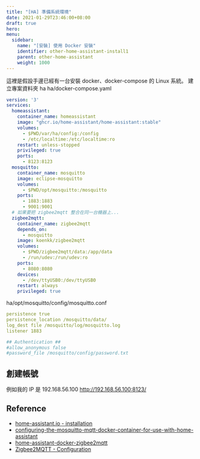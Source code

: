 ```yaml
---
title: "[HA] 準備系統環境"
date: 2021-01-29T23:46:00+08:00
draft: true 
hero: 
menu:
  sidebar:
    name: "[安裝] 使用 Docker 安裝"
    identifier: other-home-assistant-install1
    parent: other-home-assistant
    weight: 1000
---
```

這裡是假設手邊已經有一台安裝 docker、docker-compose 的 Linux 系統。
建立專案資料夾 ha 
ha/docker-compose.yaml
```yaml
version: '3'
services:
  homeassistant:
    container_name: homeassistant
    image: "ghcr.io/home-assistant/home-assistant:stable"
    volumes:
      - $PWD/var/ha/config:/config
      - /etc/localtime:/etc/localtime:ro
    restart: unless-stopped
    privileged: true
    ports:
      - 8123:8123
  mosquitto:
    container_name: mosquitto
    image: eclipse-mosquitto
    volumes:
      - $PWD/opt/mosquitto:/mosquitto
    ports:
      - 1883:1883
      - 9001:9001
  # 如果要把 zigbee2mqtt 整合在同一台機器上...
  zigbee2mqtt:
    container_name: zigbee2mqtt
    depends_on:
      - mosquitto
    image: koenkk/zigbee2mqtt
    volumes:
      - $PWD/zigbee2mqtt/data:/app/data
      - /run/udev:/run/udev:ro
    ports:
      - 8080:8080
    devices:
      - /dev/ttyUSB0:/dev/ttyUSB0
    restart: always
    privileged: true
```
ha/opt/mosquitto/config/mosquitto.conf
```yaml
persistence true
persistence_location /mosquitto/data/
log_dest file /mosquitto/log/mosquitto.log
listener 1883

## Authentication ##
#allow_anonymous false
#password_file /mosquitto/config/password.txt
```
## 創建帳號 
例如我的 IP 是 192.168.56.100
http://192.168.56.100:8123/


## Reference
- [home-assistant.io - installation](https://www.home-assistant.io/installation/generic-x86-64#docker-compose)
- [configuring-the-mosquitto-mqtt-docker-container-for-use-with-home-assistant](https://www.homeautomationguy.io/docker-tips/configuring-the-mosquitto-mqtt-docker-container-for-use-with-home-assistant/)
- [home-assistant-docker-zigbee2mqtt](https://medium.com/geekculture/home-assistant-docker-zigbee2mqtt-3d8e0ba02d10)
- [Zigbee2MQTT - Configuration](https://www.zigbee2mqtt.io/guide/configuration)
